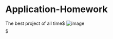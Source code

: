 # Application-Homework
The best project of all time$
![image](https://user-images.githubusercontent.com/116007536/203063473-e95fc3c5-3e5a-4e60-8017-a350e22512d7.png)
$$$$$

